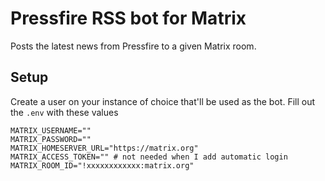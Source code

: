 # Pressfire RSS bot for Matrix

Posts the latest news from Pressfire to a given Matrix room.

## Setup

Create a user on your instance of choice that'll be used as the bot. Fill out the `.env` with these values

```env
MATRIX_USERNAME=""
MATRIX_PASSWORD=""
MATRIX_HOMESERVER_URL="https://matrix.org"
MATRIX_ACCESS_TOKEN="" # not needed when I add automatic login
MATRIX_ROOM_ID="!xxxxxxxxxxxx:matrix.org"
```
